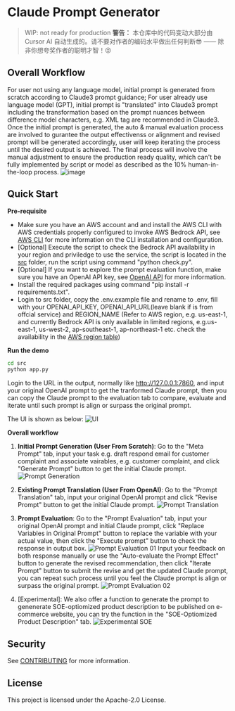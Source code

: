 # Claude Prompt Generator

> WIP: not ready for production
> **警告：** 本仓库中的代码变动大部分由 Cursor AI 自动生成的。请不要对作者的编码水平做出任何判断😎 —— 除非你想夸奖作者的聪明才智！😜


## Overall Workflow
For user not using any language model, initial prompt is generated from scratch according to Claude3 prompt guidance; For user already use language model (GPT), initial prompt is "translated" into Claude3 prompt including the transformation based on the prompt nuances between difference model characters, e.g. XML tag are recommended in Claude3. Once the initial prompt is generated, the auto & manual evaluation process are involved to gurantee the output effectivenss or alignment and revised prompt will be generated accordingly, user will keep iterating the process until the desired output is achieved. The final process will involve the manual adjustment to ensure the production ready quality, which can't be fully implemented by script or model as described as the 10% human-in-the-loop process.
![image](https://github.com/aws-samples/claude-prompt-generator/assets/23544182/4ae1612a-c389-4c1f-8f4e-e9fe3d0f12d1)

## Quick Start

**Pre-requisite**
- Make sure you have an AWS account and and install the AWS CLI with AWS credentials properly configured to invoke AWS Bedrock API, see [AWS CLI](https://docs.aws.amazon.com/cli/latest/userguide/cli-configure-quickstart.html) for more information on the CLI installation and configuration.
- [Optional] Execute the script to check the Bedrock API availability in your region and priviledge to use the service, the script is located in the [src](./src/preflight/check.py) folder, run the script using command "python check.py".
- [Optional] If you want to explore the prompt evaluation function, make sure you have an OpenAI API key, see [OpenAI API](https://platform.openai.com/docs/developer-quickstart/your-api-keys) for more information.
- Install the required packages using command "pip install -r requirements.txt".
- Login to src folder, copy the .env.example file and rename to .env, fill with your OPENAI_API_KEY, OPENAI_API_URL(leave blank if is from offcial service) and REGION_NAME (Refer to AWS region, e.g. us-east-1, and currently Bedrock API is only available in limited regions, e.g.us-east-1, us-west-2, ap-southeast-1, ap-northeast-1 etc. check the availability in the [AWS region table](https://aws.amazon.com/about-aws/global-infrastructure/regional-product-services/))

**Run the demo**

```bash
cd src
python app.py
```
Login to the URL in the output, normally like http://127.0.0.1:7860, and input your original OpenAI prompt to get the tranformed Claude prompt, then you can copy the Claude prompt to the evaluation tab to compare, evaluate and iterate until such prompt is align or surpass the original prompt.

The UI is shown as below:
![UI](./docs/img/pe-01.png)

**Overall workflow**
1. **Initial Prompt Generation (User From Scratch)**: Go to the "Meta Prompt" tab, input your task e.g. draft respond email for customer complaint and associate vairables, e.g. customer complaint, and click "Generate Prompt" button to get the initial Claude prompt.
![Prompt Generation](./docs/img/pe-02.png)

2. **Existing Prompt Translation (User From OpenAI)**: Go to the "Prompt Translation" tab, input your original OpenAI prompt and click "Revise Prompt" button to get the initial Claude prompt.
![Prompt Translation](./docs/img/pe-03.png)

3. **Prompt Evaluation**: Go to the "Prompt Evaluation" tab, input your original OpenAI prompt and initial Claude prompt, click "Replace Variables in Original Prompt" button to replace the variable with your actual value, then click the "Execute prompt" button to check the response in output box. 
![Prompt Evaluation 01](./docs/img/pe-04.png)
Input your feedback on both response manually or use the "Auto-evaluate the Prompt Effect" button to generate the revised recommendation, then click "Iterate Prompt" button to submit the revise and get the updated Claude prompt, you can repeat such process until you feel the Claude prompt is align or surpass the original prompt.
![Prompt Evaluation 02](./docs/img/pe-05.png)

4. [Experimental]: We also offer a function to generate the prompt to genenerate SOE-optiomized product description to be published on e-commerce website, you can try the function in the "SOE-Optiomized Product Description" tab.
![Experimental SOE](./docs/img/pe-06.png)

## Security

See [CONTRIBUTING](CONTRIBUTING.md#security-issue-notifications) for more information.

## License

This project is licensed under the Apache-2.0 License.

